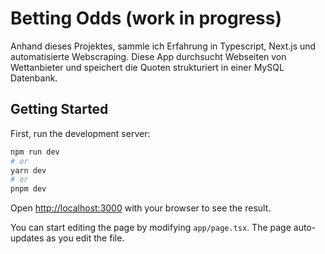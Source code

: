 # Betting Odds (work in progress)

Anhand dieses Projektes, sammle ich Erfahrung in Typescript, Next.js und automatisierte Webscraping.
Diese App durchsucht Webseiten von Wettanbieter und speichert die Quoten strukturiert in einer MySQL Datenbank.

## Getting Started

First, run the development server:

```bash
npm run dev
# or
yarn dev
# or
pnpm dev
```

Open [http://localhost:3000](http://localhost:3000) with your browser to see the result.

You can start editing the page by modifying `app/page.tsx`. The page auto-updates as you edit the file.
